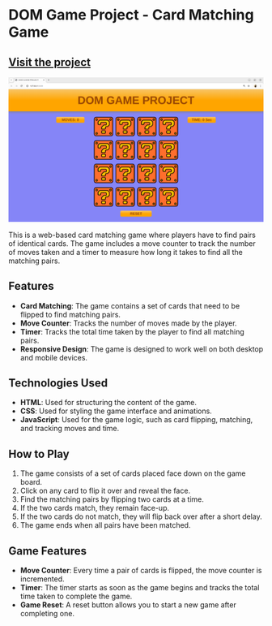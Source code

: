 # DOM Game Project - Card Matching Game

## [Visit the project](https://roaring-puffpuff-f1bdab.netlify.app/)


![Website Screenshot](./WebsiteScreenshot.png)


This is a web-based card matching game where players have to find pairs of identical cards. The game includes a move counter to track the number of moves taken and a timer to measure how long it takes to find all the matching pairs.

## Features

- **Card Matching**: The game contains a set of cards that need to be flipped to find matching pairs.
- **Move Counter**: Tracks the number of moves made by the player.
- **Timer**: Tracks the total time taken by the player to find all matching pairs.
- **Responsive Design**: The game is designed to work well on both desktop and mobile devices.

## Technologies Used

- **HTML**: Used for structuring the content of the game.
- **CSS**: Used for styling the game interface and animations.
- **JavaScript**: Used for the game logic, such as card flipping, matching, and tracking moves and time.

## How to Play

1. The game consists of a set of cards placed face down on the game board.
2. Click on any card to flip it over and reveal the face.
3. Find the matching pairs by flipping two cards at a time.
4. If the two cards match, they remain face-up.
5. If the two cards do not match, they will flip back over after a short delay.
6. The game ends when all pairs have been matched.

## Game Features

- **Move Counter**: Every time a pair of cards is flipped, the move counter is incremented.
- **Timer**: The timer starts as soon as the game begins and tracks the total time taken to complete the game.
- **Game Reset**: A reset button allows you to start a new game after completing one.

